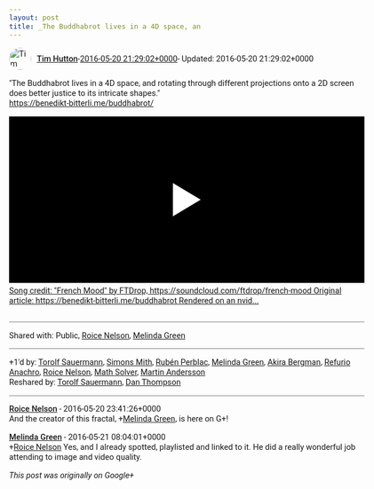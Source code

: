 ```yaml
---
layout: post
title: _The Buddhabrot lives in a 4D space, an
---
```


<html><head><meta charset="utf-8"><title>&amp;quot;The Buddhabrot lives in a 4D space, and rotating through different proj...</title><style>body {font: 11pt Roboto, Arial, sans-serif; max-width: 640px; margin: 24px;}.author-photo {border-radius: 50%; margin-right: 10px; width: 40px;}.author {font-weight: 500;}.main-content {margin: 15px 0 15px;}.post-title {font-weight: bold;}.location {display: block; margin-top: 15px;}.location img {float: left; margin-right: 5px; width: 20px;}.media-link {display: inline-block; max-width: 100%; vertical-align: top;}.media-link p {margin-top: 5px; max-height: 4em; overflow: scroll;}.media {max-height: 100vh; max-width: 100%;}.video-placeholder {background: black; display: flex; height: 300px; max-width: 100%; width: 640px;}.play-icon {border-bottom: 30px solid transparent; border-left: 50px solid white; border-top: 30px solid transparent; color: white; margin: auto;}.album {max-height: 800px; overflow: scroll; width: calc(100vw - 48px);}.album .media-link {margin-right: 5px; max-width: 250px;}.album .media {max-height: 250px;}.link-embed {border-top: 1px solid lightgrey; display: block; margin-top: 20px;}.link-embed img {max-width: 100%;}.inline-link-embed {display: block;}.inline-link-embed img {vertical-align: middle;}.link-title {display: inline-block; font-size: medium; font-weight: 300; padding-left: 1em;}.reshare-attribution {display: block; font-weight: bold; margin-bottom: 10px;}.poll-image {margin-bottom: 5px; max-height: 300px; max-width: 500px;}.poll-choice {align-items: center; display: flex; margin-bottom: 5px; max-width: 500px;}.poll-choice-percentage {background-color: lightblue; height: 100%; left: 0; position: absolute; z-index: -1;}.poll-choice-selected {margin-right: 5px;}.poll-choice-results {border: 1px solid lightgray; border-radius: 5px; display: flex; line-height: 40px; overflow: hidden; padding: 0 8px; position: relative;}.poll-choice-results, .poll-choice-description {flex-grow: 1; margin-right: 10px;}.poll-choice-image {width: 100%;}.poll-choice-image, .poll-choice-image img {max-height: 40px; max-width: 100px;}.poll-choice-votes {max-height: 100px; overflow: auto;}.plus-entity-embed {color: black; display: block; text-decoration: none;}.plus-entity-embed-cover-photo {max-height: 300px; max-width: 100%;}.plus-entity-embed-info {padding: 0 1em 1em;}.plus-entity-embed-info h2 {font-weight: 500; margin: 10px 0;}.plus-entity-embed-info p {font-size: small; margin: 0;}.collection-owner-avatar {border-radius: 50%; border: 2px solid white; height: 40px; margin-top: -22px;}.visibility {padding: 1em 0; border-top: 1px solid grey;}.post-activity {padding: 1em 0; border-top: 1px solid grey;}.comments {border-top: 1px solid gray; padding-top: 1em;}.comment + .comment {margin-top: 1em;}.comment .media-link, .comment .inline-link-embed {margin-top: 5px;}</style></head><body><div style="margin-bottom:1em;"><div style="display:flex; align-items:center"><img class="author-photo" src="https://lh4.googleusercontent.com/-epo4ZZKNqEw/AAAAAAAAAAI/AAAAAAAAVSU/qu3LpcHEnoQ/s64-c/photo.jpg" alt="Tim Hutton"><a href="https://plus.google.com/+TimHutton" target="_blank" class="author">Tim Hutton</a> - <a target="_blank" href="https://plus.google.com/+TimHutton/posts/MRPkbTj6YaW">2016-05-20 21:29:02+0000</a><span> - Updated: 2016-05-20 21:29:02+0000</span></div><div class="main-content">&quot;The Buddhabrot lives in a 4D space, and rotating through different projections onto a 2D screen does better justice to its intricate shapes.&quot;<br><a rel="nofollow" target="_blank" href="https://benedikt-bitterli.me/buddhabrot/" class="ot-anchor bidi_isolate" jslog="10929; track:click" dir="ltr">https://benedikt-bitterli.me/buddhabrot/</a></div><a href="https://www.youtube.com/attribution_link?a=HXdjemYcVZ4&amp;u=%2Fwatch%3Fv%3DzxIcydL7wwY%26feature%3Dshare" target="_blank" class="media-link"><div class="video-placeholder" title="Song credit: &quot;French Mood&quot; by FTDrop, https://soundcloud.com/ftdrop/french-mood Original article: https://benedikt-bitterli.me/buddhabrot Rendered on an nvid..."><span class="play-icon"></span></div><p>Song credit: &quot;French Mood&quot; by FTDrop, https://soundcloud.com/ftdrop/french-mood Original article: https://benedikt-bitterli.me/buddhabrot Rendered on an nvid...</p></a></div><div class="visibility">Shared with: Public, <a href="https://plus.google.com/112844794913554774416">Roice Nelson</a>, <a href="https://plus.google.com/106772340369344361029">Melinda Green</a></div><div class="post-activity"><div class="plus-oners">+1'd by: <a href="https://plus.google.com/+TorolfSauermann">Torolf Sauermann</a>, <a href="https://plus.google.com/104879277024913363852">Simons Mith</a>, <a href="https://plus.google.com/+RubénPerblac">Rubén Perblac</a>, <a href="https://plus.google.com/+MelindaGreen">Melinda Green</a>, <a href="https://plus.google.com/+AkiraBergman">Akira Bergman</a>, <a href="https://plus.google.com/+RefurioAnachro">Refurio Anachro</a>, <a href="https://plus.google.com/+RoiceNelson">Roice Nelson</a>, <a href="https://plus.google.com/+MathSolverAll">Math Solver</a>, <a href="https://plus.google.com/+MartinAndersson">Martin Andersson</a></div><div class="resharers">Reshared by: <a href="https://plus.google.com/+TorolfSauermann">Torolf Sauermann</a>, <a href="https://plus.google.com/+DanThompson">Dan Thompson</a></div></div><div class="comments"><div class="comment"><a target="_blank" href="https://plus.google.com/+RoiceNelson" class="author">Roice Nelson</a><span class="time"> - 2016-05-20 23:41:26+0000</span><div class="comment-content">And the creator of this fractal, <span class="proflinkWrapper"><span class="proflinkPrefix">+</span><a class="proflink bidi_isolate" href="https://plus.google.com/106772340369344361029" oid="106772340369344361029" >Melinda Green</a></span>, is here on G+!</div></div><div class="comment"><a target="_blank" href="https://plus.google.com/+MelindaGreen" class="author">Melinda Green</a><span class="time"> - 2016-05-21 08:04:01+0000</span><div class="comment-content"><span class="proflinkWrapper"><span class="proflinkPrefix">+</span><a class="proflink bidi_isolate" href="https://plus.google.com/112844794913554774416" oid="112844794913554774416" >Roice Nelson</a></span> Yes, and I already spotted, playlisted and linked to it. He did a really wonderful job attending to image and video quality.</div></div></div></body></html>

<i>This post was originally on Google+</i>